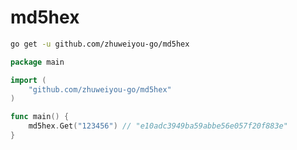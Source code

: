 # md5hex

```bash
go get -u github.com/zhuweiyou-go/md5hex
```

```go
package main

import (
	"github.com/zhuweiyou-go/md5hex"
)

func main() {
	md5hex.Get("123456") // "e10adc3949ba59abbe56e057f20f883e"
}
```
